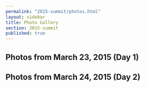 ```yaml
---
permalink: "2015-summit/photos.html"
layout: sidebar
title: Photo Gallery
section: 2015-summit
published: true
---
```

 

## Photos from March 23, 2015 (Day 1)


<html xmlns="http://www.w3.org/1999/xhtml">
<head>
<meta http-equiv="X-UA-Compatible" content="IE=edge,chrome=1">
<link rel="stylesheet" href="../stylesheets/plusgallery.css">
<meta name="viewport" content="width=device-width, initial-scale=1">
</head>
<body>
	<div id="plusgallery" data-api-key="fe78c765b01f29e59616ae965d83171f" data-userid="132171630@N04" data-type="flickr"></div>
    <!-- div id="galleryinfo">Photos loaded from <a href="http://www.flickr.com/photos/gsfc/sets/">NASA Goddard Photo and Video's Photosets</a></div -->

<script src="//ajax.googleapis.com/ajax/libs/jquery/1.7.2/jquery.min.js"></script>
<script>window.jQuery || document.write("<script src='../javascripts/jquery-1.7.2.min.js'>\x3C/script>")</script>
<script src="../javascripts/plusgallery.js"></script>
<script type="text/javascript">
		$('#plusgallery').plusGallery();
</script>
</body>
</html>

## Photos from March 24, 2015 (Day 2)
